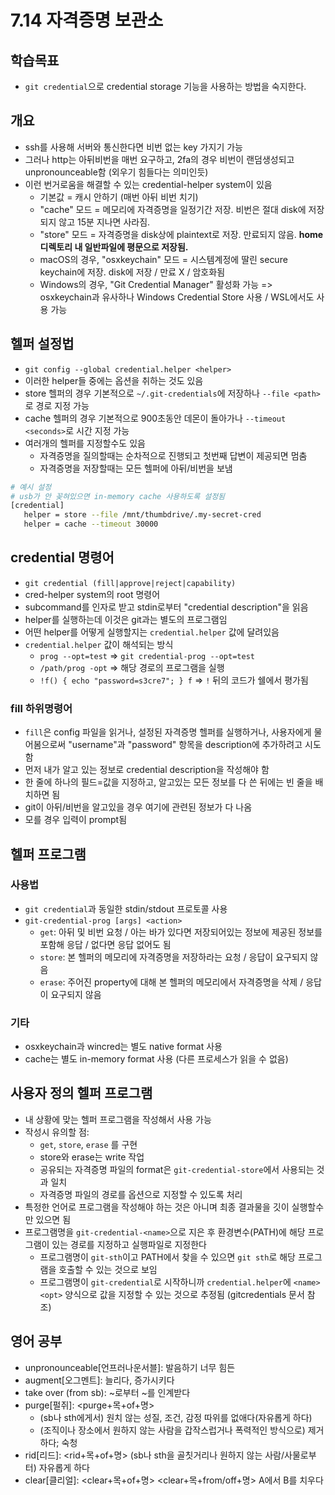 # 7.14 자격증명 보관소

## 학습목표
- `git credential`으로 credential storage 기능을 사용하는 방법을 숙지한다.

## 개요
- ssh를 사용해 서버와 통신한다면 비번 없는 key 가지기 가능
- 그러나 http는 아뒤비번을 매번 요구하고, 2fa의 경우 비번이 랜덤생성되고 unpronounceable함 (외우기 힘들다는 의미인듯)
- 이런 번거로움을 해결할 수 있는 credential-helper system이 있음
   - 기본값 = 캐시 안하기 (매번 아뒤 비번 치기)
   - "cache" 모드 = 메모리에 자격증명을 일정기간 저장. 비번은 절대 disk에 저장되지 않고 15분 지나면 사라짐.
   - "store" 모드 = 자격증명을 disk상에 plaintext로 저장. 만료되지 않음. **home 디렉토리 내 일반파일에 평문으로 저장됨.**
   - macOS의 경우, "osxkeychain" 모드 = 시스템계정에 딸린 secure keychain에 저장. disk에 저장 / 만료 X / 암호화됨
   - Windows의 경우, "Git Credential Manager" 활성화 가능 => osxkeychain과 유사하나 Windows Credential Store 사용 / WSL에서도 사용 가능

## 헬퍼 설정법
- `git config --global credential.helper <helper>`
- 이러한 helper들 중에는 옵션을 취하는 것도 있음
- store 헬퍼의 경우 기본적으로 `~/.git-credentials`에 저장하나 `--file <path>`로 경로 지정 가능
- cache 헬퍼의 경우 기본적으로 900초동안 데몬이 돌아가나 `--timeout <seconds>`로 시간 지정 가능
- 여러개의 헬퍼를 지정할수도 있음
   - 자격증명을 질의할때는 순차적으로 진행되고 첫번째 답변이 제공되면 멈춤
   - 자격증명을 저장할때는 모든 헬퍼에 아뒤/비번을 보냄

```bash
# 예시 설정
# usb가 안 꽂혀있으면 in-memory cache 사용하도록 설정됨
[credential]
   helper = store --file /mnt/thumbdrive/.my-secret-cred
   helper = cache --timeout 30000
```

## credential 명령어
- `git credential (fill|approve|reject|capability)`
- cred-helper system의 root 명령어
- subcommand를 인자로 받고 stdin로부터 "credential description"을 읽음
- helper를 실행하는데 이것은 git과는 별도의 프로그램임
- 어떤 helper를 어떻게 실행할지는 `credential.helper` 값에 달려있음
- `credential.helper` 값이 해석되는 방식
   - `prog --opt=test` => `git credential-prog --opt=test`
   - `/path/prog -opt` => 해당 경로의 프로그램을 실행
   - `!f() { echo "password=s3cre7"; } f` => `!` 뒤의 코드가 쉘에서 평가됨

### fill 하위명령어
- `fill`은 config 파일을 읽거나, 설정된 자격증명 헬퍼를 실행하거나, 사용자에게 물어봄으로써 "username"과 "password" 항목을 description에 추가하려고 시도함
- 먼저 내가 알고 있는 정보로 credential description을 작성해야 함
- 한 줄에 하나의 필드=값을 지정하고, 알고있는 모든 정보를 다 쓴 뒤에는 빈 줄을 배치하면 됨
- git이 아뒤/비번을 알고있을 경우 여기에 관련된 정보가 다 나옴
- 모를 경우 입력이 prompt됨

## 헬퍼 프로그램
### 사용법
- `git credential`과 동일한 stdin/stdout 프로토콜 사용
- `git-credential-prog [args] <action>`
   - `get`: 아뒤 및 비번 요청 / 아는 바가 있다면 저장되어있는 정보에 제공된 정보를 포함해 응답 / 없다면 응답 없어도 됨
   - `store`: 본 헬퍼의 메모리에 자격증명을 저장하라는 요청 / 응답이 요구되지 않음
   - `erase`: 주어진 property에 대해 본 헬퍼의 메모리에서 자격증명을 삭제 / 응답이 요구되지 않음

### 기타
- osxkeychain과 wincred는 별도 native format 사용
- cache는 별도 in-memory format 사용 (다른 프로세스가 읽을 수 없음)

## 사용자 정의 헬퍼 프로그램
- 내 상황에 맞는 헬퍼 프로그램을 작성해서 사용 가능
- 작성시 유의할 점:
   - `get`, `store`, `erase` 를 구현
   - store와 erase는 write 작업
   - 공유되는 자격증명 파일의 format은 `git-credential-store`에서 사용되는 것과 일치
   - 자격증명 파일의 경로를 옵션으로 지정할 수 있도록 처리
- 특정한 언어로 프로그램을 작성해야 하는 것은 아니며 최종 결과물을 깃이 실행할수만 있으면 됨
- 프로그램명을 `git-credential-<name>`으로 지은 후 환경변수(PATH)에 해당 프로그램이 있는 경로를 지정하고 실행파일로 지정한다
   - 프로그램명이 `git-sth`이고 PATH에서 찾을 수 있으면 `git sth`로 해당 프로그램을 호출할 수 있는 것으로 보임
   - 프로그램명이 `git-credential`로 시작하니까 `credential.helper`에 `<name> <opt>` 양식으로 값을 지정할 수 있는 것으로 추정됨 (gitcredentials 문서 참조)

## 영어 공부
- unpronounceable[언프러나운서블]: 발음하기 너무 힘든
- augment[오그멘트]: 늘리다, 증가시키다
- take over (from sb): ~로부터 ~를 인계받다
- purge[펄쥐]: <purge+목+of+명>
   - (sb나 sth에게서) 원치 않는 성질, 조건, 감정 따위를 없애다(자유롭게 하다)
   - (조직이나 장소에서 원하지 않는 사람을 갑작스럽거나 폭력적인 방식으로) 제거하다; 숙청
- rid[리드]: <rid+목+of+명> (sb나 sth을 골칫거리나 원하지 않는 사람/사물로부터) 자유롭게 하다
- clear[클리얼]: <clear+목+of+명> <clear+목+from/off+명> A에서 B를 치우다
